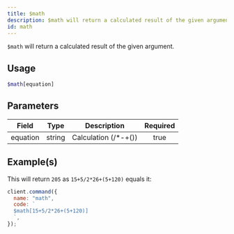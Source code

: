 ```yaml
---
title: $math
description: $math will return a calculated result of the given argument.
id: math
---
```


`$math` will return a calculated result of the given argument.

## Usage

```php
$math[equation]
```

## Parameters

| Field    | Type   |      Description      | Required |
| -------- | ------ | :-------------------: | :------: |
| equation | string | Calculation (/\*-+()) |   true   |

## Example(s)

This will return `205` as `15+5/2*26+(5+120)` equals it:

```javascript
client.command({
  name: "math",
  code: `
  $math[15+5/2*26+(5+120)]
  `,
});
```
